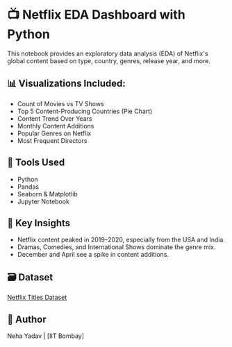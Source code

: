 # 📺 Netflix EDA Dashboard with Python

This notebook provides an exploratory data analysis (EDA) of Netflix's global content based on type, country, genres, release year, and more.

## 📊 Visualizations Included:
- Count of Movies vs TV Shows
- Top 5 Content-Producing Countries (Pie Chart)
- Content Trend Over Years
- Monthly Content Additions
- Popular Genres on Netflix
- Most Frequent Directors

## 🔧 Tools Used
- Python
- Pandas
- Seaborn & Matplotlib
- Jupyter Notebook

## 📌 Key Insights
- Netflix content peaked in 2019–2020, especially from the USA and India.
- Dramas, Comedies, and International Shows dominate the genre mix.
- December and April see a spike in content additions.

## 🗃️ Dataset
[Netflix Titles Dataset](https://www.kaggle.com/shivamb/netflix-shows)

## 🧠 Author
Neha Yadav | [IIT Bombay]
